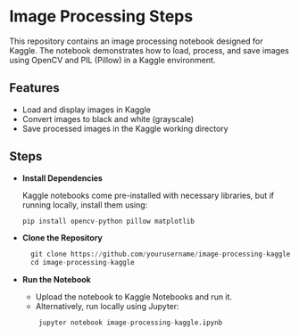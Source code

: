 # Image Processing Steps

This repository contains an image processing notebook designed for Kaggle. The notebook demonstrates how to load, process, and save images using OpenCV and PIL (Pillow) in a Kaggle environment.

<h2>Features </h2>

- Load and display images in Kaggle
- Convert images to black and white (grayscale)
- Save processed images in the Kaggle working directory

<h2>Steps</h2>

- **Install Dependencies**

    Kaggle notebooks come pre-installed with necessary libraries, but if running locally, install them using:
    ```python
    pip install opencv-python pillow matplotlib
    ```
- **Clone the Repository**
  ```python
    git clone https://github.com/yourusername/image-processing-kaggle.git
    cd image-processing-kaggle
  ```

- **Run the Notebook**
    - Upload the notebook to Kaggle Notebooks and run it.
    - Alternatively, run locally using Jupyter:
    ```python
        jupyter notebook image-processing-kaggle.ipynb
    ```